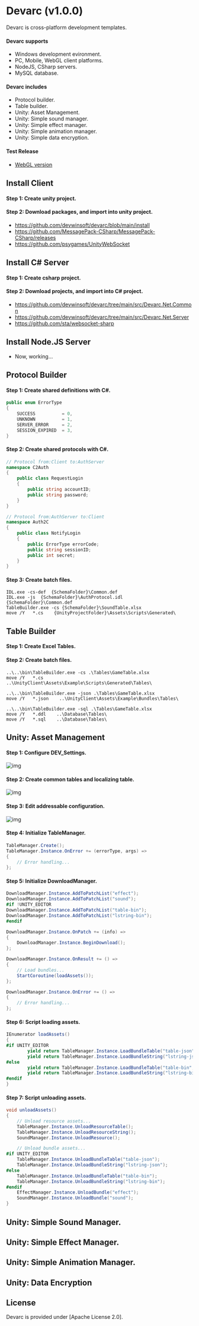 # Devarc (v1.0.0)
Devarc is cross-platform development templates.

#### Devarc supports ####
- Windows development evironment.
- PC, Mobile, WebGL client platforms.
- NodeJS, CSharp servers.
- MySQL database.

#### Devarc includes ####
- Protocol builder.
- Table builder.
- Unity: Asset Management.
- Unity: Simple sound manager.
- Unity: Simple effect manager.
- Unity: Simple animation manager.
- Unity: Simple data encryption.

#### Test Release ####
- [WebGL version](http://ec2-52-78-42-13.ap-northeast-2.compute.amazonaws.com/x/index.html)


## Install Client ##
#### Step 1: Create unity project. ####
#### Step 2: Download packages, and import into unity project. ####
  * https://github.com/devwinsoft/devarc/blob/main/install
  * https://github.com/MessagePack-CSharp/MessagePack-CSharp/releases
  * https://github.com/psygames/UnityWebSocket
    

## Install C# Server ##
#### Step 1: Create csharp project. ####
#### Step 2: Download projects, and import into C# project. ####
  * https://github.com/devwinsoft/devarc/tree/main/src/Devarc.Net.Common
  * https://github.com/devwinsoft/devarc/tree/main/src/Devarc.Net.Server
  * https://github.com/sta/websocket-sharp

## Install Node.JS Server ##
  * Now, working...
## Protocol Builder ##
#### Step 1: Create shared definitions with C#. ####
```csharp
public enum ErrorType
{
    SUCCESS          = 0,
    UNKNOWN          = 1,
    SERVER_ERROR     = 2,
    SESSION_EXPIRED  = 3,
}
```
#### Step 2: Create shared protocols with C#. ####
```csharp
// Protocol from:Client to:AuthServer
namespace C2Auth
{
    public class RequestLogin
    {
        public string accountID;
        public string password;
    }
}

// Protocol from:AuthServer to:Client
namespace Auth2C
{
    public class NotifyLogin
    {
        public ErrorType errorCode;
        public string sessionID;
        public int secret;
    }
}
```
#### Step 3: Create batch files. ####
```
IDL.exe -cs-def  {SchemaFolder}\Common.def
IDL.exe -js  {SchemaFolder}\AuthProtocol.idl  {SchemaFolder}\Common.def
TableBuilder.exe -cs {SchemaFolder}\SoundTable.xlsx
move /Y   *.cs    {UnityProjectFolder}\Assets\Scripts\Generated\
```

## Table Builder ##

#### Step 1: Create Excel Tables. ####

#### Step 2: Create batch files. ####
```
..\..\bin\TableBuilder.exe -cs .\Tables\GameTable.xlsx
move /Y   *.cs    ..\UnityClient\Assets\Example\Scripts\Generated\Tables\

..\..\bin\TableBuilder.exe -json .\Tables\GameTable.xlsx
move /Y   *.json    ..\UnityClient\Assets\Example\Bundles\Tables\

..\..\bin\TableBuilder.exe -sql .\Tables\GameTable.xlsx
move /Y   *.ddl    ..\Database\Tables\
move /Y   *.sql    ..\Database\Tables\
```

## Unity: Asset Management ##

#### Step 1: Configure DEV_Settings. ####
![img](screenshot/example_settings.png)

#### Step 2: Create common tables and localizing table. ####
![img](screenshot/example_lstring.png)

#### Step 3: Edit addressable configuration. ####
![img](screenshot/example_addressable.png)

#### Step 4: Initialize TableManager. ####
```csharp
TableManager.Create();
TableManager.Instance.OnError += (errorType, args) =>
{
    // Error handling...
};
```

#### Step 5: Initialize DownloadManager. ####
```csharp
DownloadManager.Instance.AddToPatchList("effect");
DownloadManager.Instance.AddToPatchList("sound");
#if !UNITY_EDITOR
DownloadManager.Instance.AddToPatchList("table-bin");
DownloadManager.Instance.AddToPatchList("lstring-bin");
#endif

DownloadManager.Instance.OnPatch += (info) =>
{
    DownloadManager.Instance.BeginDownload();
};

DownloadManager.Instance.OnResult += () =>
{
    // Load bundles...
    StartCoroutine(loadAssets());
};

DownloadManager.Instance.OnError += () =>
{
    // Error handling...
};
```

#### Step 6: Script loading assets. ####
```csharp
IEnumerator loadAssets()
{
#if UNITY_EDITOR
        yield return TableManager.Instance.LoadBundleTable("table-json", TableFormatType.JSON);
        yield return TableManager.Instance.LoadBundleString("lstring-json", TableFormatType.JSON, SystemLanguage.English);
#else
        yield return TableManager.Instance.LoadBundleTable("table-bin", TableFormatType.BIN);
        yield return TableManager.Instance.LoadBundleString("lstring-bin", TableFormatType.JSON, SystemLanguage.English);
#endif
}
```
#### Step 7: Script unloading assets. ####
```csharp
void unloadAssets()
{
    // Unload resource assets...
    TableManager.Instance.UnloadResourceTable();
    TableManager.Instance.UnloadResourceString();
    SoundManager.Instance.UnloadResource();

    // Unload bundle assets...
#if UNITY_EDITOR
    TableManager.Instance.UnloadBundleTable("table-json");
    TableManager.Instance.UnloadBundleString("lstring-json");
#else
    TableManager.Instance.UnloadBundleTable("table-bin");
    TableManager.Instance.UnloadBundleString("lstring-bin");
#endif
    EffectManager.Instance.UnloadBundle("effect");
    SoundManager.Instance.UnloadBundle("sound");
}
```

## Unity: Simple Sound Manager. ##
  
## Unity: Simple Effect Manager. ##

## Unity: Simple Animation Manager. ##

## Unity: Data Encryption ##

## License ##

Devarc is provided under [Apache License 2.0].


